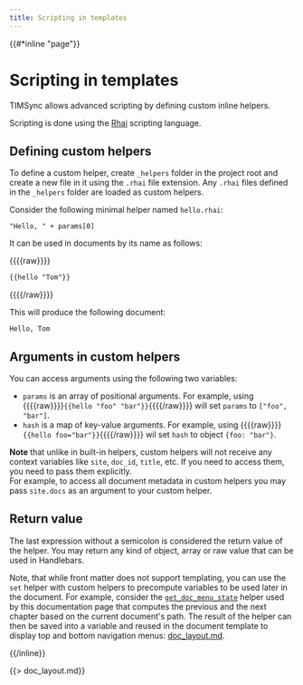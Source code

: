 ```yaml
---
title: Scripting in templates
---
```


{{#*inline "page"}}

# Scripting in templates

TIMSync allows advanced scripting by defining custom inline helpers.

Scripting is done using the [Rhai](https://rhai.rs/book/) scripting language.


## Defining custom helpers

To define a custom helper, create `_helpers` folder in the project root and create a new file in it using the `.rhai` file extension. Any `.rhai` files defined in the `_helpers` folder are loaded as custom helpers.

Consider the following minimal helper named `hello.rhai`:

```
"Hello, " + params[0]
```

It can be used in documents by its name as follows:

{{{{raw}}}}
```md
{{hello "Tom"}}
```
{{{{/raw}}}}

This will produce the following document:

```
Hello, Tom
```

## Arguments in custom helpers

You can access arguments using the following two variables:

- `params` is an array of positional arguments. For example, using {{{{raw}}}}`{{hello "foo" "bar"}}`{{{{/raw}}}} will set `params` to `["foo", "bar"]`.
- `hash` is a map of key-value arguments. For example, using {{{{raw}}}}`{{hello foo="bar"}}`{{{{/raw}}}} wil set `hash` to object `{foo: "bar"}`.

**Note** that unlike in built-in helpers, custom helpers will not receive any context variables like `site`, `doc_id`, `title`, etc. If you need to access them, you need to pass them explicitly.  
For example, to access all document metadata in custom helpers you may pass `site.docs` as an argument to your custom helper.

## Return value

The last expression without a semicolon is considered the return value of the helper. You may return any kind of object, array or raw value that can be used in Handlebars.

Note, that while front matter does not support templating, you can use the `set` helper with custom helpers to precompute variables to be used later in the document.
For example, consider the [`get_doc_menu_state`](https://github.com/JYU-DI/timsync-docs/blob/main/_helpers/get_doc_menu_state.rhai) helper used by this documentation page that computes the previous and the next chapter based on the current document's path. 
The result of the helper can then be saved into a variable and reused in the document template to display top and bottom navigation menus: [doc_layout.md](https://github.com/JYU-DI/timsync-docs/blob/main/_templates/doc_layout.md?plain=1#L1).

{{/inline}}

{{> doc_layout.md}}